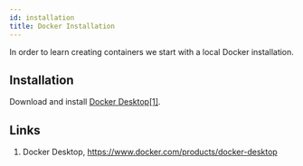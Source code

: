 ```yaml
---
id: installation
title: Docker Installation
---
```


In order to learn creating containers we start with a local Docker installation.

## Installation

Download and install [Docker Desktop[1]](https://www.docker.com/products/docker-desktop).

## Links
1. Docker Desktop, https://www.docker.com/products/docker-desktop
